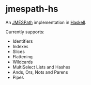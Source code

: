 # jmespath-hs

An [JMESPath](http://jmespath.org) implementation in [Haskell](https://haskell.org).

Currently supports:

* Identifiers
* Indexes
* Slices
* Flattening
* Wildcards
* MultiSelect Lists and Hashes
* Ands, Ors, Nots and Parens
* Pipes
